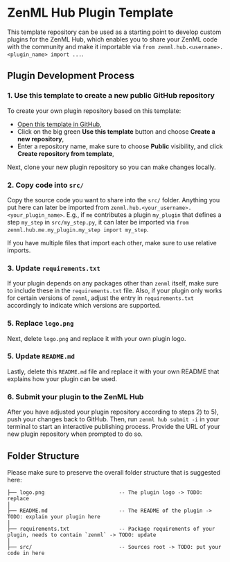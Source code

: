 # ZenML Hub Plugin Template

This template repository can be used as a starting point to develop custom 
plugins for the ZenML Hub, which enables you to share your ZenML code with the
community and make it importable via 
`from zenml.hub.<username>.<plugin_name> import ...`.

## Plugin Development Process

### 1. Use this template to create a new public GitHub repository
To create your own plugin repository based on this template:
- [Open this template in GitHub](https://github.com/zenml-io/zenml-hub-plugin-template),
- Click on the big green **Use this template** button and choose **Create a new repository**,
- Enter a repository name, make sure to choose **Public** visibility, and click **Create repository from template**,

Next, clone your new plugin repository so you can make changes locally.

### 2. Copy code into `src/`
Copy the source code you want to share into the `src/` folder. Anything you put
here can later be imported from `zenml.hub.<your_username>.<your_plugin_name>`. 
E.g., if `me` contributes a plugin `my_plugin` that defines a step `my_step` in 
`src/my_step.py`, it can later be imported via
`from zenml.hub.me.my_plugin.my_step import my_step`.

If you have multiple files that import each other, make sure to use relative 
imports.

### 3. Update `requirements.txt`
If your plugin depends on any packages other than `zenml` itself, make sure to
include these in the `requirements.txt` file. Also, if your plugin only works
for certain versions of `zenml`, adjust the entry in `requirements.txt`
accordingly to indicate which versions are supported.

### 5. Replace `logo.png`
Next, delete `logo.png` and replace it with your own plugin logo.

### 5. Update `README.md`
Lastly, delete this `README.md` file and replace it with your own README that
explains how your plugin can be used.

### 6. Submit your plugin to the ZenML Hub
After you have adjusted your plugin repository according to steps 2) to 5), push
your changes back to GitHub. Then, run `zenml hub submit -i` in your terminal to 
start an interactive publishing process. Provide the URL of your new plugin 
repository when prompted to do so.

## Folder Structure

Please make sure to preserve the overall folder structure that is suggested here:
```
├── logo.png                        -- The plugin logo -> TODO: replace
│
├── README.md                       -- The README of the plugin -> TODO: explain your plugin here
│
├── requirements.txt                -- Package requirements of your plugin, needs to contain `zenml` -> TODO: update
│
├── src/                            -- Sources root -> TODO: put your code in here
```
